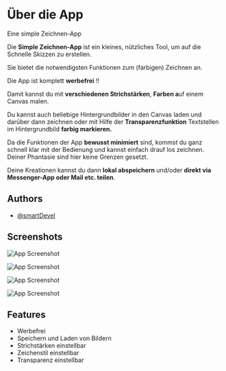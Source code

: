 
# Über die App

Eine simple Zeichnen-App



Die **Simple Zeichnen-App** ist ein kleines, nützliches Tool, um auf die Schnelle Skizzen zu erstellen.

Sie bietet die notwendigsten Funktionen zum (farbigen) Zeichnen an.

Die App ist komplett **werbefrei** !!

Damit kannst du mit **verschiedenen Strichstärken**, **Farben a**uf einem Canvas malen.

Du kannst auch beliebige Hintergrundbilder in den Canvas laden und darüber dann zeichnen oder mit Hilfe der **Transparenzfunktion** Textstellen im Hintergrundbild **farbig markieren.**

Da die Funktionen der App **bewusst minimiert** sind, kommst du ganz schnell klar mit der Bedienung und kannst einfach drauf los zeichnen. Deiner Phantasie sind hier keine Grenzen gesetzt.

Deine Kreationen kannst du dann **lokal abspeichern** und/oder **direkt via Messenger-App oder Mail etc. teilen**.
## Authors

- [@smartDevel](https://www.github.com/smartDevel)


## Screenshots

![App Screenshot](https://www.ways4.eu/wp-content/uploads/2022/09/Screenshot-smartphone_04.png)

![App Screenshot](https://www.ways4.eu/wp-content/uploads/2022/09/Screenshot-smartphone_01.png)

![App Screenshot](https://www.ways4.eu/wp-content/uploads/2022/09/Screenshot-smartphone_03.png)

![App Screenshot](https://www.ways4.eu/wp-content/uploads/2022/09/Screenshot-smartphone_02.png)
## Features

- Werbefrei
- Speichern und Laden von Bildern
- Strichstärken einstellbar
- Zeichenstil einstellbar
- Transparenz einstellbar

